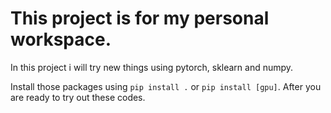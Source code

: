 # This project is for my personal workspace.
In this project i will try new things using pytorch, sklearn and numpy.

Install those packages using `pip install .` or `pip install [gpu]`.
After you are ready to try out these codes.